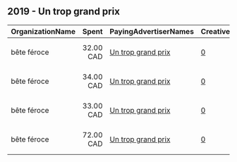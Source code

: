 ## 2019 - Un trop grand prix 
|OrganizationName|Spent|PayingAdvertiserNames|CreativeUrls|Impressions|Genders|AgeBrackets|CountryCodes|BillingAddresses|CandidateBallotInformation|
|:---|---:|:---|:---|---:|:---|:---|:---|:---|:---|
|bête féroce|32.00 CAD|[Un trop grand prix](2019/Un_trop_grand_prix.md)|[0](https://www.snap.com/political-ads/asset/6d23a78021af4644d58bc6235104f030119f05fa532e0620a3a63a48d5d0296a?mediaType=mp4)|12,916|FEMALE|14-20|canada|"2032 avenue Bourbonnière,Montréal,H1W 3N9,CA"||
|bête féroce|34.00 CAD|[Un trop grand prix](2019/Un_trop_grand_prix.md)|[0](https://www.snap.com/political-ads/asset/a9d3ccf6ab078e83cf4a3b3d9a31e716fde28f28344db7fea41edfaf6c4609e4?mediaType=mp4)|15,948|FEMALE|14-20|canada|"2032 avenue Bourbonnière,Montréal,H1W 3N9,CA"||
|bête féroce|33.00 CAD|[Un trop grand prix](2019/Un_trop_grand_prix.md)|[0](https://www.snap.com/political-ads/asset/938a9558484d33bdcb1e5be22ed8bd27e81bc8033c391d5c0a46b5040d89eb81?mediaType=mp4)|16,093|FEMALE|14-20|canada|"2032 avenue Bourbonnière,Montréal,H1W 3N9,CA"||
|bête féroce|72.00 CAD|[Un trop grand prix](2019/Un_trop_grand_prix.md)|[0](https://www.snap.com/political-ads/asset/24a799dd126ae02c39c37b26fd3cd8b38ee3f233b0bf117fc7e07941d1fd85b1?mediaType=mp4)|35,185|FEMALE|14-20|canada|"2032 avenue Bourbonnière,Montréal,H1W 3N9,CA"||

